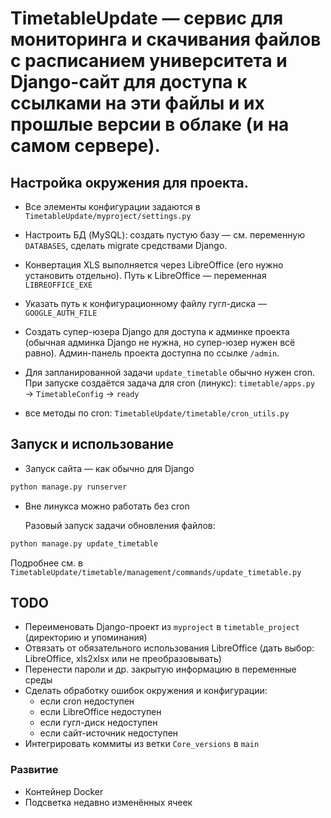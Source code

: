 # TimetableUpdate — сервис для мониторинга и скачивания файлов с расписанием университета и Django-сайт для доступа к ссылками на эти файлы и их прошлые версии в облаке (и на самом сервере).


Настройка окружения для проекта.
----------

- Все элементы конфигурации задаются в `TimetableUpdate/myproject/settings.py`

- Настроить БД (MySQL): создать пустую базу — см. переменную `DATABASES`, сделать migrate средствами Django.

- Конвертация XLS выполняется через LibreOffice (его нужно установить отдельно).
   Путь к LibreOffice — переменная `LIBREOFFICE_EXE`

- Указать путь к конфигурационному файлу гугл-диска — `GOOGLE_AUTH_FILE`


- Создать супер-юзера Django для доступа к админке проекта (обычная админка Django не нужна, но супер-юзер нужен всё равно).
  Админ-панель проекта доступна по ссылке `/admin`.

- Для запланированной задачи `update_timetable` обычно нужен cron.  
	При запуске создаётся задача для cron (линукс):	 `timetable/apps.py` → `TimetableConfig` → `ready`
	
 -	все методы по cron:	`TimetableUpdate/timetable/cron_utils.py`



Запуск и использование
-----------

- Запуск сайта — как обычно для Django
```bash
python manage.py runserver
```


- Вне линукса можно работать без cron

  Разовый запуск задачи обновления файлов:

```bash
python manage.py update_timetable
```
Подробнее см. в `TimetableUpdate/timetable/management/commands/update_timetable.py`


## TODO

- Переименовать Django-проект из `myproject` в `timetable_project` (директорию и упоминания)
- Отвязать от обязательного использования LibreOffice (дать выбор: LibreOffice, xls2xlsx или не преобразовывать)
- Перенести пароли и др. закрытую информацию в переменные среды
- Сделать обработку ошибок окружения и конфигурации:
	- если cron недоступен
	- если LibreOffice недоступен
	- если гугл-диск недоступен
	- если сайт-источник недоступен
- Интегрировать коммиты из ветки `Core_versions` в `main`

### Развитие
- Контейнер Docker
- Подсветка недавно изменённых ячеек

